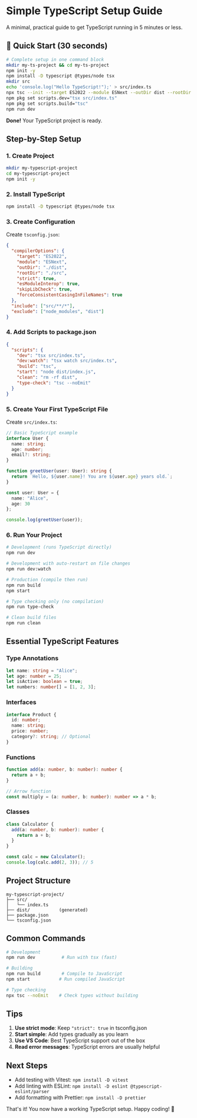 # Simple TypeScript Setup Guide

A minimal, practical guide to get TypeScript running in 5 minutes or less.

## 🚀 Quick Start (30 seconds)

```bash
# Complete setup in one command block
mkdir my-ts-project && cd my-ts-project
npm init -y
npm install -D typescript @types/node tsx
mkdir src
echo 'console.log("Hello TypeScript!");' > src/index.ts
npx tsc --init --target ES2022 --module ESNext --outDir dist --rootDir src --strict
npm pkg set scripts.dev="tsx src/index.ts"
npm pkg set scripts.build="tsc"
npm run dev
```

**Done!** Your TypeScript project is ready.

## Step-by-Step Setup

### 1. Create Project
```bash
mkdir my-typescript-project
cd my-typescript-project
npm init -y
```

### 2. Install TypeScript
```bash
npm install -D typescript @types/node tsx
```

### 3. Create Configuration
Create `tsconfig.json`:
```json
{
  "compilerOptions": {
    "target": "ES2022",
    "module": "ESNext",
    "outDir": "./dist",
    "rootDir": "./src",
    "strict": true,
    "esModuleInterop": true,
    "skipLibCheck": true,
    "forceConsistentCasingInFileNames": true
  },
  "include": ["src/**/*"],
  "exclude": ["node_modules", "dist"]
}
```

### 4. Add Scripts to package.json
```json
{
  "scripts": {
    "dev": "tsx src/index.ts",
    "dev:watch": "tsx watch src/index.ts",
    "build": "tsc",
    "start": "node dist/index.js",
    "clean": "rm -rf dist",
    "type-check": "tsc --noEmit"
  }
}
```

### 5. Create Your First TypeScript File
Create `src/index.ts`:
```typescript
// Basic TypeScript example
interface User {
  name: string;
  age: number;
  email?: string;
}

function greetUser(user: User): string {
  return `Hello, ${user.name}! You are ${user.age} years old.`;
}

const user: User = {
  name: "Alice",
  age: 30
};

console.log(greetUser(user));
```

### 6. Run Your Project
```bash
# Development (runs TypeScript directly)
npm run dev

# Development with auto-restart on file changes
npm run dev:watch

# Production (compile then run)
npm run build
npm start

# Type checking only (no compilation)
npm run type-check

# Clean build files
npm run clean
```

## Essential TypeScript Features

### Type Annotations
```typescript
let name: string = "Alice";
let age: number = 25;
let isActive: boolean = true;
let numbers: number[] = [1, 2, 3];
```

### Interfaces
```typescript
interface Product {
  id: number;
  name: string;
  price: number;
  category?: string; // Optional
}
```

### Functions
```typescript
function add(a: number, b: number): number {
  return a + b;
}

// Arrow function
const multiply = (a: number, b: number): number => a * b;
```

### Classes
```typescript
class Calculator {
  add(a: number, b: number): number {
    return a + b;
  }
}

const calc = new Calculator();
console.log(calc.add(2, 3)); // 5
```

## Project Structure
```
my-typescript-project/
├── src/
│   └── index.ts
├── dist/           (generated)
├── package.json
└── tsconfig.json
```

## Common Commands
```bash
# Development
npm run dev          # Run with tsx (fast)

# Building
npm run build        # Compile to JavaScript
npm start           # Run compiled JavaScript

# Type checking
npx tsc --noEmit    # Check types without building
```

## Tips
1. **Use strict mode**: Keep `"strict": true` in tsconfig.json
2. **Start simple**: Add types gradually as you learn
3. **Use VS Code**: Best TypeScript support out of the box
4. **Read error messages**: TypeScript errors are usually helpful

## Next Steps
- Add testing with Vitest: `npm install -D vitest`
- Add linting with ESLint: `npm install -D eslint @typescript-eslint/parser`
- Add formatting with Prettier: `npm install -D prettier`

That's it! You now have a working TypeScript setup. Happy coding! 🚀
